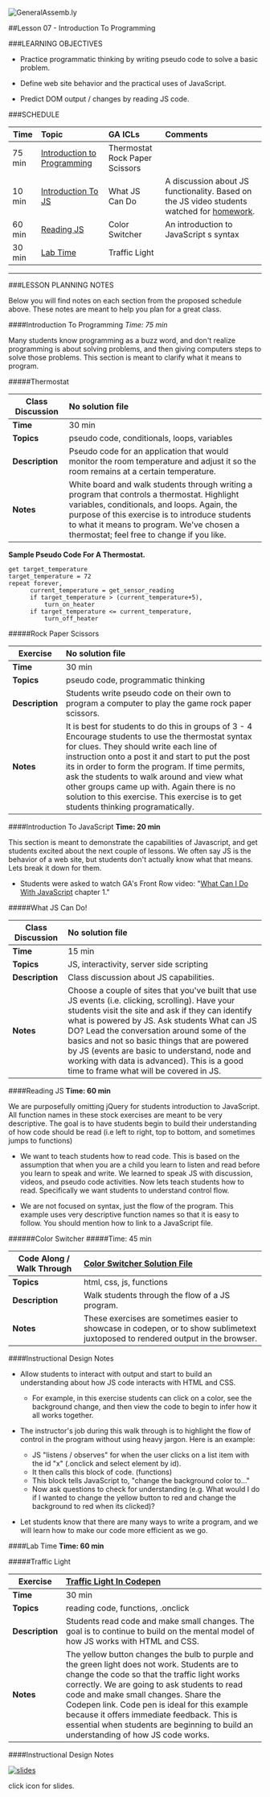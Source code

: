 ![GeneralAssemb.ly](../../img/icons/instr_agenda.png)


##Lesson 07 - Introduction To Programming


###LEARNING OBJECTIVES


*	Practice programmatic thinking by writing pseudo code to solve a basic problem.

*	Define web site behavior and the practical uses of JavaScript.

*	Predict DOM output / changes by reading JS code.


###SCHEDULE


| Time        | Topic| GA ICLs| Comments |
| ------------- |:-------------|:-------------------|:----------------|
| 75 min | [Introduction to Programming](https://github.com/generalassembly-studio/FEWD_2.0.0/blob/FEWD_2.0.1/Week_04_Intro_Programming/07_intro_programming/README.md#introduction-to-programming)| Thermostat <br> Rock Paper Scissors |  |
| 10 min | [Introduction To JS](https://github.com/generalassembly-studio/FEWD_2.0.0/blob/FEWD_2.0.1/Week_04_Intro_Programming/07_intro_programming/README.md#introduction-to-javascript) | What JS Can Do | A discussion about JS functionality. Based on the JS video students watched for [homework](https://generalassemb.ly/online/videos/what-can-you-do-with-javascript/cinema?chapter=3).|
| 60 min | [Reading JS](https://github.com/generalassembly-studio/FEWD_2.0.0/blob/FEWD_2.0.1/Week_04_Intro_Programming/07_intro_programming/README.md#reading-js) | Color Switcher <br> | An introduction to JavaScript s syntax |
| 30 min | [Lab Time](https://github.com/generalassembly-studio/FEWD_2.0.0/blob/FEWD_2.0.1/Week_04_Intro_Programming/07_intro_programming/README.md#traffic-light) | Traffic Light |  |

---

###LESSON PLANNING NOTES

Below you will find notes on each section from the proposed schedule above. These notes are  meant to help you plan for a great class.

####Introduction To Programming 
_Time: 75 min_

Many students know programming as a buzz word, and don't realize programming is about solving problems, and then giving  computers steps to solve those problems. This section is meant to clarify what it means to program.

 
#####Thermostat

| Class Discussion | No solution file |
| ------------- |:-------------|
| __Time__ | 30 min | 
| __Topics__ | pseudo code, conditionals, loops, variables | 
| __Description__| Pseudo code for an application that would monitor the room temperature and adjust it so the room remains at a certain temperature. |    
| __Notes__| White board and walk students through writing a program that controls a thermostat. Highlight variables, conditionals, and loops. Again, the purpose of this exercise is to introduce students to what it means to program. We've chosen a thermostat; feel free to change if you like. | 

__Sample Pseudo Code For A Thermostat.__

```
get target_temperature
target_temperature = 72
repeat forever,
      current_temperature = get_sensor_reading
      if target_temperature > (current_temperature+5),
          turn_on_heater
      if target_temperature <= current_temperature,
          turn_off_heater
```


#####Rock Paper Scissors

|Exercise | No solution file|
| ------------- |:-------------|
| __Time__ | 30 min | 
| __Topics__ | pseudo code, programmatic thinking | 
| __Description__| Students write pseudo code on their own to program a computer to play the game rock paper scissors. |    
| __Notes__| It is best for students to do this in groups of 3 - 4 Encourage students to use the thermostat syntax for clues. They should write each line of instruction onto a post it and start to put the post its in order to form the program. If time permits, ask the students to walk around and view what other groups came up with. Again there is no solution to this exercise. This exercise is to get students thinking programatically.| 


####Introduction To JavaScript 
__Time: 20 min__

This section is meant to demonstrate the capabilities of Javascript, and get students excited about the next couple of lessons. We often say JS is the behavior of a web site, but students don't actually know what that means. Lets break it down for them.

*	Students were asked to watch GA's Front Row video: "[What Can I Do With JavaScript](https://generalassemb.ly/online/videos/what-can-you-do-with-javascript/cinema?chapter=3) chapter 1." 

#####What JS Can Do!

| Class Discussion | No solution file |
| ------------- |:-------------|
| __Time__ | 15 min|
| __Topics__ | JS, interactivity, server side scripting |
| __Description__| Class discussion about JS capabilities.|
| __Notes__| Choose a couple of sites that you've built that use JS events (i.e. clicking, scrolling). Have your students visit the site and ask if they can identify what is powered by JS. Ask students What can JS DO? Lead the conversation around some of the basics and not so basic things that are powered by JS (events are basic to understand, node and working with data is advanced). This is a good time to frame what will be covered in JS.| 



####Reading JS
__Time: 60 min__

We are purposefully omitting jQuery for students introduction to JavaScript. All function names in these stock exercises are meant to be very descriptive. The goal is to have students begin to build their understanding of how code should be read (i.e left to right, top to bottom, and sometimes jumps to functions)

*	We want to teach students how to read code. This is based on the assumption that when you are a child you learn to listen and read before you learn to speak and write. We learned to speak JS with discussion, videos, and pseudo code activities. Now lets teach students how to read. Specifically we want students to understand control flow. 

*	We are not focused on syntax, just the flow of the program. This example uses very descriptive function names so that it is easy to follow. You should mention how to link to a JavaScript file. 



######Color Switcher
#####Time: 45 min

|Code Along / Walk Through |[Color Switcher Solution File](solutions/color_scheme_switcher)|
| ------------- |:-------------|
| __Topics__ | html, css, js, functions |
| __Description__| Walk students through the flow of a JS program. |
| __Notes__| These exercises are sometimes easier to showcase in codepen, or to show sublimetext juxtoposed to rendered output in the browser. | 

####Instructional Design Notes

*	Allow students to interact with output and start to build an understanding about how JS code interacts with HTML and CSS. 
	*	For example, in this exercise students can click on a color, see the background change, and then view the code to begin to infer how it all works together. 

*	The instructor's job during this walk through is to highlight the flow of control in the program without using heavy jargon. Here is an example:
	*	JS  "listens / observes" for when the user clicks on a list item with the id "x" (.onclick and select element by id).
	*	It then calls this block of code. (functions)
	*	This block tells JavaScript to, "change the background color to..."
	*	Now ask questions to check for understanding (e.g. What would I do if I wanted to change the yellow button to red and change the background to red when its clicked)? 
	
*	Let students know that there are many ways to write a program, and we will learn how to make our code more efficient as we go.

####Lab Time
__Time: 60 min__

#####Traffic Light

| Exercise |[Traffic Light In Codepen](http://codepen.io/nevan/pen/shtLA) |
| ------------- |:-------------|
| __Time__ | 30 min | 
| __Topics__ | reading code, functions, .onclick| 
| __Description__| Students read code and make small changes. The goal is to continue to build on the mental model of how JS works with HTML and CSS.|    
| __Notes__| The yellow button changes the bulb to purple and the green light does not work. Students are to change the code so that the traffic light works correctly. We are going to ask students to read code and make small changes. Share the Codepen link. Code pen is ideal for this example because it offers immediate feedback. This is essential when students are beginning to build an understanding of how JS code works.| 


####Instructional Design Notes 

[![slides](../../img/icons/slides.png)](slides.md)

click icon for slides.
